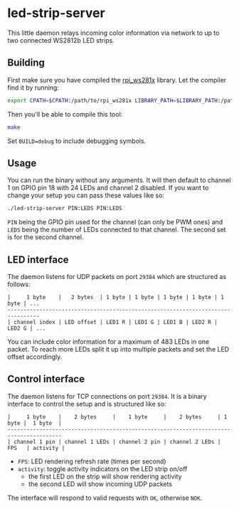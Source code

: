 # led-strip-server

This little daemon relays incoming color information via network to up to two connected WS2812b LED strips.

## Building

First make sure you have compiled the [rpi_ws281x](https://github.com/jgarff/rpi_ws281x) library. Let the compiler find it by running:

```sh
export CPATH=$CPATH:/path/to/rpi_ws281x LIBRARY_PATH=$LIBRARY_PATH:/path/to/rpi_ws281x
```

Then you'll be able to compile this tool:

```sh
make
```

Set `BUILD=debug` to include debugging symbols.

## Usage

You can run the binary without any arguments. It will then default to channel 1 on GPIO pin 18 with 24 LEDs and channel 2 disabled. If you want to change your setup you can pass these values like so:

```sh
./led-strip-server PIN:LEDS PIN:LEDS
```

`PIN` being the GPIO pin used for the channel (can only be PWM ones) and `LEDS` being the number of LEDs connected to that channel. The second set is for the second channel.

## LED interface

The daemon listens for UDP packets on port `29384` which are structured as follows:

```
|     1 byte    |   2 bytes  | 1 byte | 1 byte | 1 byte | 1 byte | 1 byte | ...
--------------------------------------------------------------------------------
| channel index | LED offset | LED1 R | LED1 G | LED1 B | LED2 R | LED2 G | ...
```

You can include color information for a maximum of 483 LEDs in one packet. To reach more LEDs split it up into multiple packets and set the LED offset accordingly.

## Control interface

The daemon listens for TCP connections on port `29384`. It is a binary interface to control the setup and is structured like so:

```
|     1 byte    |    2 bytes     |    1 byte     |    2 bytes     | 1 byte |  1 byte  |
---------------------------------------------------------------------------------------
| channel 1 pin | channel 1 LEDs | channel 2 pin | channel 2 LEDs |  FPS   | activity |
```

- `FPS`: LED rendering refresh rate (times per second)
- `activity`: toggle activity indicators on the LED strip on/off
    - the first LED on the strip will show rendering activity
    - the second LED will show incoming UDP packets

The interface will respond to valid requests with `OK`, otherwise `NOK`.
